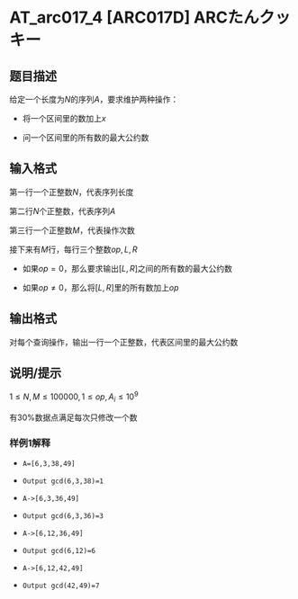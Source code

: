 # AT_arc017_4 [ARC017D] ARCたんクッキー

## 题目描述

给定一个长度为$N$的序列$A$，要求维护两种操作：
- 将一个区间里的数加上$x$
- 问一个区间里的所有数的最大公约数

## 输入格式

第一行一个正整数$N$，代表序列长度

第二行$N$个正整数，代表序列$A$

第三行一个正整数$M$，代表操作次数

接下来有$M$行，每行三个整数$op,L,R$
- 如果$op=0$，那么要求输出$[L,R]$之间的所有数的最大公约数
- 如果$op\ne 0$，那么将$[L,R]$里的所有数加上$op$

## 输出格式

对每个查询操作，输出一行一个正整数，代表区间里的最大公约数

## 说明/提示

$1\le N,M\le 100000,1\le op,A_i\le 10^9$

有$30\%$数据点满足每次只修改一个数
### 样例1解释
- `A=[6,3,38,49]`
- `Output gcd(6,3,38)=1`
- `A->[6,3,36,49]`
- `Output gcd(6,3,36)=3`
- `A->[6,12,36,49]`
- `Output gcd(6,12)=6`
- `A->[6,12,42,49]`
- `Output gcd(42,49)=7`